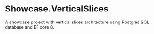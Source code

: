 # Showcase.VerticalSlices

A showcase project with vertical slices architecture using Postgres SQL database and EF core 8.
